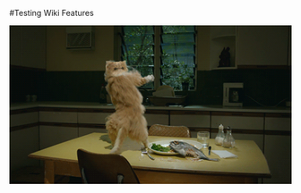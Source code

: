 <!-- TITLE: WIKI TEST-->
<!-- SUBTITLE: A quick summary of Home -->


#Testing Wiki Features

![Dancing Cat](/uploads/dancing-cat.gif "Dancing Cat")
